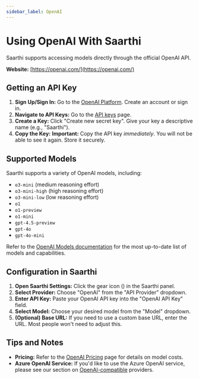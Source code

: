 ```yaml
---
sidebar_label: OpenAI
---
```


# Using OpenAI With Saarthi

Saarthi supports accessing models directly through the official OpenAI API.

**Website:** [https://openai.com/](https://openai.com/)

## Getting an API Key

1.  **Sign Up/Sign In:** Go to the [OpenAI Platform](https://platform.openai.com/). Create an account or sign in.
2.  **Navigate to API Keys:** Go to the [API keys](https://platform.openai.com/api-keys) page.
3.  **Create a Key:** Click "Create new secret key". Give your key a descriptive name (e.g., "Saarthi").
4.  **Copy the Key:** **Important:** Copy the API key *immediately*. You will not be able to see it again. Store it securely.

## Supported Models

Saarthi supports a variety of OpenAI models, including:

*	`o3-mini` (medium reasoning effort)
*	`o3-mini-high` (high reasoning effort)
* `o3-mini-low` (low reasoning effort)
* `o1`
* `o1-preview`
*	`o1-mini`
*   `gpt-4.5-preview`
* `gpt-4o`
* `gpt-4o-mini`

Refer to the [OpenAI Models documentation](https://platform.openai.com/docs/models) for the most up-to-date list of models and capabilities.

## Configuration in Saarthi

1.  **Open Saarthi Settings:** Click the gear icon (<Codicon name="gear" />) in the Saarthi panel.
2.  **Select Provider:** Choose "OpenAI" from the "API Provider" dropdown.
3.  **Enter API Key:** Paste your OpenAI API key into the "OpenAI API Key" field.
4.  **Select Model:** Choose your desired model from the "Model" dropdown.
5.  **(Optional) Base URL:** If you need to use a custom base URL, enter the URL. Most people won't need to adjust this.

## Tips and Notes

*   **Pricing:** Refer to the [OpenAI Pricing](https://openai.com/pricing) page for details on model costs.
*   **Azure OpenAI Service:** If you'd like to use the Azure OpenAI service, please see our section on [OpenAI-compatible](/providers/openai-compatible) providers.

